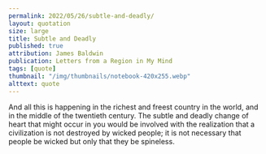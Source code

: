 ```yaml
---
permalink: 2022/05/26/subtle-and-deadly/
layout: quotation
size: large
title: Subtle and Deadly
published: true
attribution: James Baldwin
publication: Letters from a Region in My Mind
tags: [quote]
thumbnail: "/img/thumbnails/notebook-420x255.webp"
alttext: quote
---
```


And all this is happening in the richest and freest country in the world, and in the middle of the twentieth century. The subtle and deadly 
change of heart that might occur in you would be involved with the realization that a civilization is not destroyed by wicked people;
it is not necessary that people be wicked but only that they be spineless.

